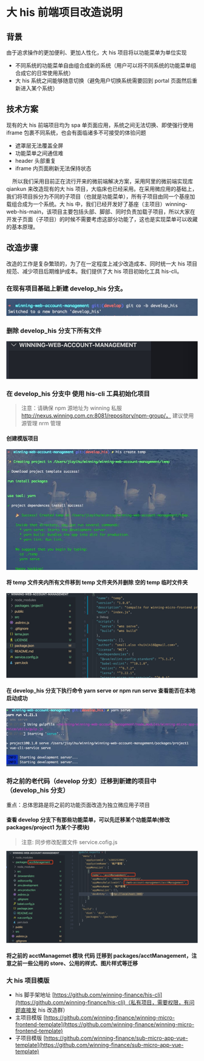 # 大 his 前端项目改造说明

## 背景

由于追求操作的更加便利、更加人性化，大 his 项目将以功能菜单为单位实现

- 不同系统的功能菜单自由组合成新的系统（用户可以将不同系统的功能菜单组合成它的日常使用系统）
- 大 his 系统之间能够随意切换（避免用户切换系统需要回到 portal 页面然后重新进入某个系统）

## 技术方案

现有的大 his 前端项目均为 spa 单页面应用，系统之间无法切换、即使强行使用 iframe 包裹不同系统，也会有面临诸多不可接受的体验问题

- 遮罩层无法覆盖全屏
- 功能菜单之间通信难
- header 头部重复
- iframe 内页面刷新无法保持状态

&nbsp;&nbsp;&nbsp;&nbsp;所以我们采用目前正在流行开来的微前端解决方案，采用阿里的微前端实现库 qiankun 来改造现有的大 his 项目，大临床也已经采用。在采用微应用的基础上，我们将项目拆分为不同的子项目（也就是功能菜单），所有子项目由同一个基座加载组合成为一个系统。大 his 中，我们已经开发好了基座（主项目）winning-web-his-main，该项目主要包括头部、脚部、同时负责加载子项目，所以大家在开发子页面（子项目）的时候不需要考虑这部分功能了，这也是实现菜单可以收藏的基本原理。

## 改造步骤

改造的工作是复杂繁琐的，为了在一定程度上减少改造成本、同时统一大 his 项目规范、减少项目后期维护成本。我们提供了大 his 项目初始化工具 his-cli。

### 在现有项目基础上新建 develop_his 分支。

![在现有项目基础上新建 develop_his 分支](../../assets/img/reform3.1.png)

### 删除 develop_his 分支下所有文件

![在现有项目基础上新建 develop_his 分支](../../assets/img/reform3.2.png)

### 在 develop_his 分支中 使用 his-cli 工具初始化项目

> 注意：请确保 npm 源地址为 winning 私服 http://nexus.winning.com.cn:8081/repository/npm-group/， 建议使用 源管理 nrm 管理

#### 创建模版项目

![创建模板项目](../../assets/img/reform3.3.1.png)

#### 将 temp 文件夹内所有文件移到 temp 文件夹外并删除 空的 temp 临时文件夹

![将 temp 文件夹内所有文件移到 temp 文件夹外并删除 空的 temp 临时文件夹](../../assets/img/reform3.3.2.png)

#### 在 develop_his 分支下执行命令 yarn serve or npm run serve 查看能否在本地启动成功

![在 develop_his 分支下执行命令 yarn serve or npm run serve 查看能否在本地启动成功](../../assets/img/reform3.3.3.png)

### 将之前的老代码（develop 分支）迁移到新建的项目中（develop_his 分支）

重点：总体思路是将之前的功能页面改造为独立微应用子项目

#### 查看 develop 分支下有那些功能菜单，可以先迁移某个功能菜单(修改 packages/project1 为某个子模块)

> 注意: 同步修改配置文件 service.cofig.js

![查看develop分支下有那些功能菜单，可以先迁移某个功能菜单(修改packages/project1 为某个子模块) ](../../assets/img/reform4.1.png)

#### 将之前的 acctManagemet 模块 代码 迁移到 packages/acctManagement，注意之前一些公用的 store、公用的样式、图片样式等迁移

### 大 his 项目模版

- his 脚手架地址 [https://github.com/winning-finance/his-cli](https://github.com/winning-finance/his-cli)（私有项目，需要权限，有问题直接发 his 改造群）
- 主项目模版 [https://github.com/winning-finance/winning-micro-frontend-template](https://github.com/winning-finance/winning-micro-frontend-template)
- 子项目模版 [https://github.com/winning-finance/sub-micro-app-vue-template](https://github.com/winning-finance/sub-micro-app-vue-template)
